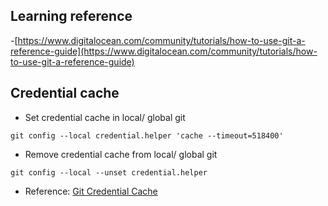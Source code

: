## Learning reference
-[https://www.digitalocean.com/community/tutorials/how-to-use-git-a-reference-guide](https://www.digitalocean.com/community/tutorials/how-to-use-git-a-reference-guide)

## Credential cache

- Set credential cache in local/ global git
```
git config --local credential.helper 'cache --timeout=518400'
```
- Remove credential cache from local/ global git
```
git config --local --unset credential.helper
```
- Reference: [Git Credential Cache](https://git-scm.com/docs/git-credential-cache)